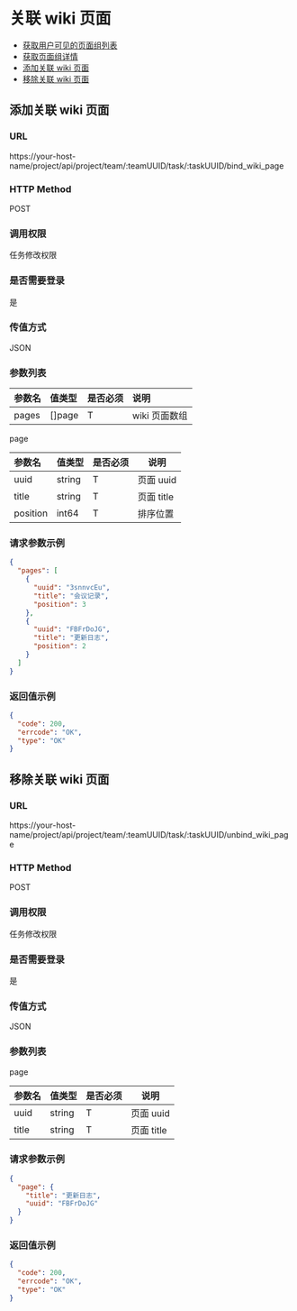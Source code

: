 # 关联 wiki 页面

- [获取用户可见的页面组列表](../wiki/space.md#7-获取用户可见的页面组列表)
- [获取页面组详情](../wiki/space.md#3-获取页面组详情)
- [添加关联 wiki 页面](#添加关联wiki页面)
- [移除关联 wiki 页面](#移除关联wiki页面)

## 添加关联 wiki 页面

### URL

https://your-host-name/project/api/project/team/:teamUUID/task/:taskUUID/bind_wiki_page

### HTTP Method

POST

### 调用权限

任务修改权限

### 是否需要登录

是

### 传值方式

JSON

### 参数列表

| 参数名 | 值类型 | 是否必须 | 说明          |
| :----- | :----- | :------- | :------------ |
| pages  | []page | T        | wiki 页面数组 |

page

| 参数名   | 值类型 | 是否必须 | 说明       |
| :------- | :----- | :------- | ---------- |
| uuid     | string | T        | 页面 uuid  |
| title    | string | T        | 页面 title |
| position | int64  | T        | 排序位置   |

### 请求参数示例

```json
{
  "pages": [
    {
      "uuid": "3snnvcEu",
      "title": "会议记录",
      "position": 3
    },
    {
      "uuid": "FBFrDoJG",
      "title": "更新日志",
      "position": 2
    }
  ]
}
```

### 返回值示例

```json
{
  "code": 200,
  "errcode": "OK",
  "type": "OK"
}
```

## 移除关联 wiki 页面

### URL

https://your-host-name/project/api/project/team/:teamUUID/task/:taskUUID/unbind_wiki_page

### HTTP Method

POST

### 调用权限

任务修改权限

### 是否需要登录

是

### 传值方式

JSON

### 参数列表

page

| 参数名 | 值类型 | 是否必须 | 说明       |
| :----- | :----- | :------- | ---------- |
| uuid   | string | T        | 页面 uuid  |
| title  | string | T        | 页面 title |

### 请求参数示例

```json
{
  "page": {
    "title": "更新日志",
    "uuid": "FBFrDoJG"
  }
}
```

### 返回值示例

```json
{
  "code": 200,
  "errcode": "OK",
  "type": "OK"
}
```
